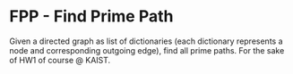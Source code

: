# FPP - Find Prime Path

Given a directed graph as list of dictionaries (each dictionary represents a
node and corresponding outgoing edge), find all prime paths. For the sake of HW1
of <Automated Software Testing> course @ KAIST.
